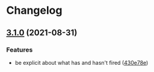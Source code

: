 # Changelog

## [3.1.0](https://www.github.com/Financial-Times/origami-monorepo/compare/o-autoinit-v3.0.0...o-autoinit-v3.1.0) (2021-08-31)


### Features

* be explicit about what has and hasn't fired ([430e78e](https://www.github.com/Financial-Times/origami-monorepo/commit/430e78ef5a55a567a92da54ee94623296e879e02))
